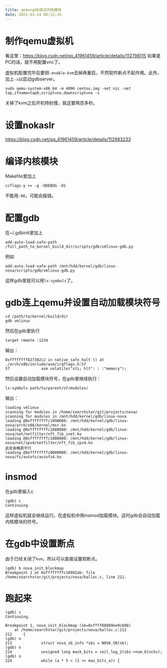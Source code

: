 ```yaml
---
title: qemu+gdb调试内核模块
date: 2021-01-24 00:12:35
---
```


# 制作qemu虚拟机
看这里：<https://blog.csdn.net/qq_41961459/article/details/112798115>
如果是PC的话，就不用配置vnc了。

虚拟机配置完毕后要把`-enable-kvm`去掉再重启，不然软件断点不起作用。此外，加上`-s`以启动gdbserver。
```shell
sudo qemu-system-x86_64 -m 4096 centos.img -net nic -net tap,ifname=tap0,script=no,downscript=no -s
```
关掉了kvm之后开机特别慢，我这要两百多秒。

# 设置nokaslr
<https://blog.csdn.net/qq_41961459/article/details/112983233>

# 编译内核模块
Makefile里加上
```
ccflags-y += -g -DDEBUG -O1
```
不能用`-O0`，可能会报错。

# 配置gdb
在~/.gdbinit里加上
```
add-auto-load-safe-path /full_path_to_kernel_build_dir/scripts/gdb/vmlinux-gdb.py
```
例如
```
add-auto-load-safe-path /mnt/hdd/kernel/gdb/linux-nova/scripts/gdb/vmlinux-gdb.py
```
这样gdb里就可以用`lx-symbols`了。
# gdb连上qemu并设置自动加载模块符号
```shell
cd /path/to/kernel/build/dir
gdb vmlinux
```
然后在gdb里执行
```gdb
target remote :1234
```
输出：
```
0xffffffff827302c2 in native_safe_halt () at ./arch/x86/include/asm/irqflags.h:57
57              asm volatile("sti; hlt": : :"memory");
```
然后设置自动加载模块符号，在gdb里继续执行：
```gdb
lx-symbols path/to/parent/of/modules/
```
输出：
```
loading vmlinux
scanning for modules in /home/searchstar/git/projects/nova/
scanning for modules in /mnt/hdd/kernel/gdb/linux-nova
loading @0xffffffffc1090000: /mnt/hdd/kernel/gdb/linux-nova/arch/x86/kernel/msr.ko
loading @0xffffffffc1088000: /mnt/hdd/kernel/gdb/linux-nova/net/netfilter/nft_fib_inet.ko
loading @0xffffffffc1080000: /mnt/hdd/kernel/gdb/linux-nova/net/ipv4/netfilter/nft_fib_ipv4.ko
此处省略若干行
loading @0xffffffffc0000000: /mnt/hdd/kernel/gdb/linux-nova/fs/autofs/autofs4.ko
```

# insmod
在gdb里输入c
```
(gdb) c
Continuing.
```
这样虚拟机就会继续运行。在虚拟机中用insmod加载模块。这时gdb会自动加载内核模块的符号。

# 在gdb中设置断点
由于已经关闭了`kvm`，所以可以直接设置软断点。
```
(gdb) b nova_init_blockmap
Breakpoint 1 at 0xffffffffc10992ab: file /home/searchstar/git/projects/nova/balloc.c, line 212.
```

# 跑起来
```
(gdb) c
Continuing.

Breakpoint 1, nova_init_blockmap (sb=0xffff88809ee9cb08)
    at /home/searchstar/git/projects/nova/balloc.c:212
212     {
(gdb) n
213             struct nova_sb_info *sbi = NOVA_SB(sb);
(gdb) n
214             unsigned long mask_bits = ceil_log_2(sbi->num_blocks);
(gdb) n
224             while (a * 5 < (1 << max_bits_a)) {
```
